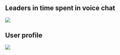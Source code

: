 ## Leaders in time spent in voice chat
<img src="https://media.discordapp.net/attachments/1082787483772801025/1330654732657627196/image.png?ex=678ec44a&is=678d72ca&hm=4f3246c7d4d51b64ff627c36e6f240a4959202306dbece41bfbdcba8a8f18d7b&=&format=webp&quality=lossless&width=950&height=447">

## User profile
<img src="https://media.discordapp.net/attachments/1082787483772801025/1330654721366691871/image.png?ex=678ec447&is=678d72c7&hm=0c213a4119ebc951b78d629dfa3cab9c9ab4b32d4f305b6d4befb49afd1efb29&=&format=webp&quality=lossless&width=605&height=358">
